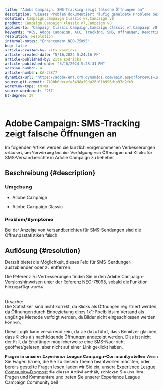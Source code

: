 ```yaml
---
title: "Adobe Campaign: SMS-Tracking zeigt falsche Öffnungen an"
description: "Dieses Problem dokumentiert häufig gemeldete Probleme beim SMS-Versand-Tracking, insbesondere falsche Öffnungen in Versandberichten."
solution: Campaign,Campaign Classic v7,Campaign v8
product: Campaign,Campaign Classic v7,Campaign v8
applies-to: "Campaign Classic,Campaign,Campaign Classic v7,Campaign v8"
keywords: "KCS, Adobe Campaign, ACC, Tracking, SMS, Öffnungen, Reporting, AC, Adobe Campaign Classic, FAQ"
resolution: Resolution
internal-notes: "Enhancement NEO-75095"
bug: false
article-created-by: Zita Rodricks
article-created-date: "5/16/2024 5:24:16 PM"
article-published-by: Zita Rodricks
article-published-date: "5/16/2024 5:28:31 PM"
version-number: 4
article-number: KA-23877
dynamics-url: "https://adobe-ent.crm.dynamics.com/main.aspx?forceUCI=1&pagetype=entityrecord&etn=knowledgearticle&id=5c43a51c-a913-ef11-9f89-6045bd0298d4"
source-git-commit: 749bb0deeefa5498af9da26b01b996dcb97d2f63
workflow-type: tm+mt
source-wordcount: '257'
ht-degree: 3%

---
```


# Adobe Campaign: SMS-Tracking zeigt falsche Öffnungen an


Im folgenden Artikel werden die kürzlich vorgenommenen Verbesserungen erläutert, um Verwirrung bei der Verfolgung von Öffnungen und Klicks für SMS-Versandberichte in Adobe Campaign zu beheben.

## Beschreibung {#description}


### Umgebung

- Adobe Campaign


- Adobe Campaign Classic




### Problem/Symptome

Bei der Anzeige von Versandberichten für SMS-Sendungen sind die Öffnungsstatistiken falsch.


## Auflösung {#resolution}


Derzeit bietet die Möglichkeit, dieses Feld für SMS-Sendungen auszublenden oder zu entfernen.

Die Referenz zu Verbesserungen finden Sie in den Adobe Campaign-Versionshinweisen unter der Referenz NEO-75095, sobald die Funktion hinzugefügt wurde.


<br>Ursache:<br>
Die Statistiken sind nicht korrekt, da Klicks als Öffnungen registriert werden, da Öffnungen durch Einbeziehung eines 1x1-Pixelbilds im Versand als ungültige Methode verfolgt werden, da Bilder nicht eingeschlossen werden können.

Diese Logik kann verwirrend sein, da sie dazu führt, dass Benutzer glauben, dass Klicks als nachfolgende Öffnungen angezeigt werden. Dies ist nicht der Fall, da Empfänger möglicherweise eine SMS-Nachricht geöffnet/gelesen, aber nicht auf einen Link geklickt haben.




<b>Fragen in unserer Experience League Campaign-Community stellen</b>
Wenn Sie Fragen haben, die Sie zu diesem Thema beantworten möchten, oder bereits gestellte Fragen lesen, laden wir Sie ein, unsere [Experience League Community-Blogpost](https://experienceleaguecommunities.adobe.com/t5/adobe-campaign-classic-blogs/introducing-top-kcs-articles-curated-for-your-troubleshooting/bc-p/672426#M132 "Folgen Sie dem Link") die diesen Artikel enthält, schicken Sie uns Ihre Fragen und Kommentare und treten Sie unserer Experience League Campaign Community bei!
